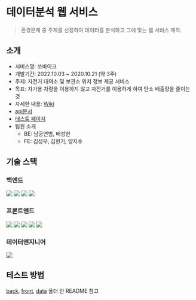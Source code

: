 # 데이터분석 웹 서비스
> 환경문제 중 주제를 선정하여 데이터를 분석하고 그에 맞는 웹 서비스 제작.

## 소개
- 서비스명: 쏘바이크
- 개발기간: 2022.10.03 ~ 2020.10.21 (약 3주) 
- 주제: 자전거 대여소 및 보관소 위치 정보 제공 서비스
- 목표: 자가용 차량을 이용하지 않고 자전거를 이용하게 하여 탄소 배출량을 줄이는 것
- 자세한 내용: [Wiki](https://kdt-gitlab.elice.io/ai_track/class05/data_project/team03/-/wikis/%EC%97%98%EB%A6%AC%EC%8A%A4%ED%94%84%EB%A1%9C%EC%A0%9D%ED%8A%B82-3%ED%8C%80-%EA%B8%B0%ED%9A%8D%EC%84%9C)
- [api문서](https://www.notion.so/elice/157ecab66df34fd6908ede22d2ac8435?v=3888a43655f342f28c791d14577a8a80)
- [테스트 페이지](http://kdt-ai5-team03.elicecoding.com/)
- 팀원 소개
  - BE: 남궁연범, 배성현
  - FE: 김성우, 김현기, 양지수

## 기술 스택

### 백엔드
<div> 
  <img src="https://img.shields.io/badge/javascript-F7DF1E?style=for-the-badge&logo=javascript&logoColor=black">
  <img src="https://img.shields.io/badge/node.js-339933?style=for-the-badge&logo=Node.js&logoColor=white">
  <img src="https://img.shields.io/badge/express-000000?style=for-the-badge&logo=express&logoColor=white">
  <img src="https://img.shields.io/badge/mongoDB-47A248?style=for-the-badge&logo=MongoDB&logoColor=white">
</div>

### 프론트엔드
<div> 
  <img src="https://img.shields.io/badge/html5-E34F26?style=for-the-badge&logo=html5&logoColor=white"> 
  <img src="https://img.shields.io/badge/css-1572B6?style=for-the-badge&logo=css3&logoColor=white"> 
  <img src="https://img.shields.io/badge/javascript-F7DF1E?style=for-the-badge&logo=javascript&logoColor=black"> 
  <img src="https://img.shields.io/badge/react-61DAFB?style=for-the-badge&logo=react&logoColor=black"> 
  <img src="https://img.shields.io/badge/bootstrap-7952B3?style=for-the-badge&logo=bootstrap&logoColor=white">
</div>

### 데이터엔지니어
<div>
  <img src="https://img.shields.io/badge/jupyter notebook-F37626?style=for-the-badge&logo=jupyter notebook&logoColor=white">
</div>

## 테스트 방법
[back](https://github.com/hyeonKii/SoBike_project/tree/dev/back), [front](https://github.com/hyeonKii/SoBike_project/tree/dev/front), [data](https://github.com/hyeonKii/SoBike_project/tree/dev/data) 폴더 안 README 참고
